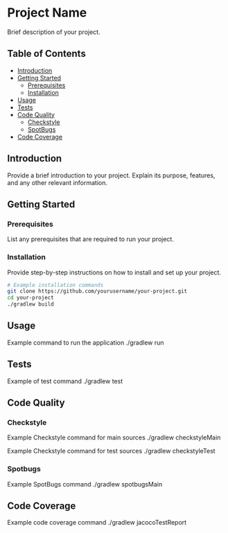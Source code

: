 # Project Name

Brief description of your project.

## Table of Contents

- [Introduction](#introduction)
- [Getting Started](#getting-started)
  - [Prerequisites](#prerequisites)
  - [Installation](#installation)
- [Usage](#usage)
- [Tests](#tests)
- [Code Quality](#code-quality)
  - [Checkstyle](#checkstyle)
  - [SpotBugs](#spotbugs)
- [Code Coverage](#code-coverage)


## Introduction

Provide a brief introduction to your project. Explain its purpose, features, and any other relevant information.

## Getting Started

### Prerequisites

List any prerequisites that are required to run your project.

### Installation

Provide step-by-step instructions on how to install and set up your project.

```bash
# Example installation commands
git clone https://github.com/yourusername/your-project.git
cd your-project
./gradlew build
```

## Usage
Example command to run the application
./gradlew run

## Tests
Example of test command
./gradlew test

## Code Quality

### Checkstyle
Example Checkstyle command for main sources
./gradlew checkstyleMain

Example Checkstyle command for test sources
./gradlew checkstyleTest

### Spotbugs
Example SpotBugs command
./gradlew spotbugsMain

## Code Coverage
Example code coverage command
./gradlew jacocoTestReport
